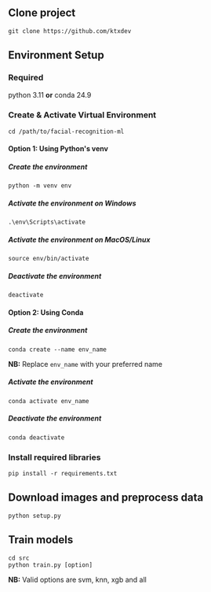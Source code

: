 ## Clone project
```shell
git clone https://github.com/ktxdev
```
## Environment Setup
### Required
python 3.11 **or** conda 24.9
### Create & Activate Virtual Environment
```shell
cd /path/to/facial-recognition-ml
```
#### Option 1: Using Python's venv
##### Create the environment
```shell
python -m venv env
```
##### Activate the environment on Windows
```shell
.\env\Scripts\activate
```
##### Activate the environment on MacOS/Linux
```shell
source env/bin/activate
```
##### Deactivate the environment
```shell
deactivate
```
#### Option 2: Using Conda
##### Create the environment
```shell
conda create --name env_name
```
**NB:** Replace ```env_name``` with your preferred name
##### Activate the environment
```shell
conda activate env_name
```
##### Deactivate the environment
```shell
conda deactivate
```
### Install required libraries
```shell
pip install -r requirements.txt
```
## Download images and preprocess data
```shell
python setup.py
```
## Train models
```shell
cd src
python train.py [option]
```
**NB:** Valid options are svm, knn, xgb and all
